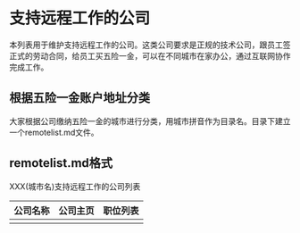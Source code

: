 ﻿# 支持远程工作的公司

本列表用于维护支持远程工作的公司。这类公司要求是正规的技术公司，跟员工签正式的劳动合同，给员工买五险一金，可以在不同城市在家办公，通过互联网协作完成工作。

## 根据五险一金账户地址分类

大家根据公司缴纳五险一金的城市进行分类，用城市拼音作为目录名。目录下建立一个remotelist.md文件。

## remotelist.md格式

XXX(城市名)支持远程工作的公司列表

| 公司名称 | 公司主页 | 职位列表 |
| --- | --- | --- |
|  |  |  |

